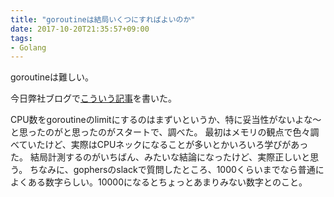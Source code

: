 ```yaml
---
title: "goroutineは結局いくつにすればよいのか"
date: 2017-10-20T21:35:57+09:00
tags:
- Golang
---
```

goroutineは難しい。

<!--more-->

今日弊社ブログで[こういう記事](https://blog.mmmcorp.co.jp/blog/2017/10/20/number_of_goroutine/)を書いた。

CPU数をgoroutineのlimitにするのはまずいというか、特に妥当性がないよな〜と思ったのがと思ったのがスタートで、調べた。
最初はメモリの観点で色々調べていたけど、実際はCPUネックになることが多いとかいろいろ学びがあった。
結局計測するのがいちばん、みたいな結論になったけど、実際正しいと思う。
ちなみに、gophersのslackで質問したところ、1000くらいまでなら普通によくある数字らしい。10000になるとちょっとあまりみない数字とのこと。
